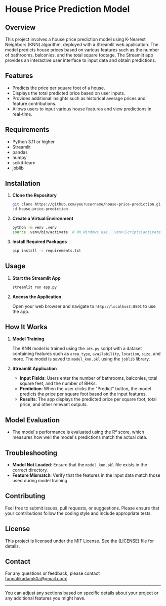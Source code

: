 
# House Price Prediction Model

## Overview

This project involves a house price prediction model using K-Nearest Neighbors (KNN) algorithm, deployed with a Streamlit web application. The model predicts house prices based on various features such as the number of bathrooms, balconies, and the total square footage. The Streamlit app provides an interactive user interface to input data and obtain predictions.

## Features

- Predicts the price per square foot of a house.
- Displays the total predicted price based on user inputs.
- Provides additional insights such as historical average prices and feature contributions.
- Allows users to input various house features and view predictions in real-time.

## Requirements

- Python 3.11 or higher
- Streamlit
- pandas
- numpy
- scikit-learn
- joblib

## Installation

1. **Clone the Repository**

   ```bash
   git clone https://github.com/yourusername/house-price-prediction.git
   cd house-price-prediction
   ```

2. **Create a Virtual Environment**

   ```bash
   python -m venv .venv
   source .venv/bin/activate  # On Windows use `.venv\Scripts\activate`
   ```

3. **Install Required Packages**

   ```bash
   pip install -r requirements.txt
   ```

## Usage

1. **Start the Streamlit App**

   ```bash
   streamlit run app.py
   ```

2. **Access the Application**

   Open your web browser and navigate to `http://localhost:8501` to use the app.

## How It Works

1. **Model Training**

   The KNN model is trained using the `idk.py` script with a dataset containing features such as `area_type`, `availability`, `location`, `size`, and more. The model is saved to `model_knn.pkl` using the `joblib` library.

2. **Streamlit Application**

   - **Input Fields**: Users enter the number of bathrooms, balconies, total square feet, and the number of BHKs.
   - **Prediction**: When the user clicks the "Predict" button, the model predicts the price per square foot based on the input features.
   - **Results**: The app displays the predicted price per square foot, total price, and other relevant outputs.

## Model Evaluation

- The model's performance is evaluated using the R² score, which measures how well the model's predictions match the actual data.

## Troubleshooting

- **Model Not Loaded**: Ensure that the `model_knn.pkl` file exists in the correct directory.
- **Feature Mismatch**: Verify that the features in the input data match those used during model training.

## Contributing

Feel free to submit issues, pull requests, or suggestions. Please ensure that your contributions follow the coding style and include appropriate tests.

## License

This project is licensed under the MIT License. See the (LICENSE) file for details.

## Contact

For any questions or feedback, please contact [unnatikadam50a@gmail.com].

---

You can adjust any sections based on specific details about your project or any additional features you might have.
